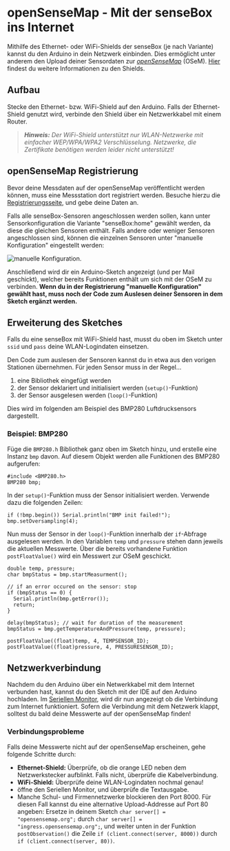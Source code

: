 # openSenseMap - Mit der senseBox ins Internet

Mithilfe des Ethernet- oder WiFi-Shields der senseBox (je nach Variante) kannst du den Arduino in dein Netzwerk einbinden.
Dies ermöglicht unter anderem den Upload deiner Sensordaten zur [*openSenseMap*](https://opensensemap.org/) (OSeM).
[Hier](shields.md) findest du weitere Informationen zu den Shields.

## Aufbau
Stecke den Ethernet- bzw. WiFi-Shield auf den Arduino.
Falls der Ethernet-Shield genutzt wird, verbinde den Shield über ein Netzwerkkabel mit einem Router.

> ***Hinweis:*** *Der WiFi-Shield unterstützt nur WLAN-Netzwerke mit einfacher WEP/WPA/WPA2 Verschlüsselung. Netzwerke, die Zertifikate benötigen werden leider nicht unterstützt!*

## openSenseMap Registrierung
Bevor deine Messdaten auf der openSenseMap veröffentlicht werden können, muss eine Messstation dort registriert werden.
Besuche hierzu die [Registrierungsseite](https://opensensemap.org/register), und gebe deine Daten an.

Falls alle senseBox-Sensoren angeschlossen werden sollen, kann unter Sensorkonfiguration die Variante "senseBox:home" gewählt werden, da diese die gleichen Sensoren enthält.
Falls andere oder weniger Sensoren angeschlossen sind, können die einzelnen Sensoren unter "manuelle Konfiguration" eingestellt werden:

![manuelle Konfiguration](https://raw.githubusercontent.com/senseBox/resources/master/images/osem_sensorconfig.png).

Anschließend wird dir ein Arduino-Sketch angezeigt (und per Mail geschickt), welcher bereits Funktionen enthält um sich mit der OSeM zu verbinden.
**Wenn du in der Registrierung "manuelle Konfiguration" gewählt hast, muss noch der Code zum Auslesen deiner Sensoren in dem Sketch ergänzt werden.**

## Erweiterung des Sketches
Falls du eine senseBox mit WiFi-Shield hast, musst du oben im Sketch unter `ssid` und `pass` deine WLAN-Logindaten einsetzen.

Den Code zum auslesen der Sensoren kannst du in etwa aus den vorigen Stationen übernehmen.
Für jeden Sensor muss in der Regel...

1. eine Bibliothek eingefügt werden
2. der Sensor deklariert und initialisiert werden (`setup()`-Funktion)
3. der Sensor ausgelesen werden (`loop()`-Funktion)

Dies wird im folgenden am Beispiel des BMP280 Luftdrucksensors dargestellt.

### Beispiel: BMP280
Füge die `BMP280.h` Bibliothek ganz oben im Sketch hinzu, und erstelle eine Instanz `bmp` davon. Auf diesem Objekt werden alle Funktionen des BMP280 aufgerufen:

```arduino
#include <BMP280.h>
BMP280 bmp;
```

In der `setup()`-Funktion muss der Sensor initialisiert werden. Verwende dazu die folgenden Zeilen:

```arduino
if (!bmp.begin()) Serial.println("BMP init failed!");
bmp.setOversampling(4);
```

Nun muss der Sensor in der `loop()`-Funktion innerhalb der `if`-Abfrage ausgelesen werden. In den Variablen `temp` und `pressure` stehen dann jeweils die aktuellen Messwerte.
Über die bereits vorhandene Funktion `postFloatValue()` wird ein Messwert zur OSeM geschickt.

```arduino
double temp, pressure;
char bmpStatus = bmp.startMeasurment();

// if an error occured on the sensor: stop
if (bmpStatus == 0) {
  Serial.println(bmp.getError());
  return;
}

delay(bmpStatus); // wait for duration of the measurement
bmpStatus = bmp.getTemperatureAndPressure(temp, pressure);

postFloatValue((float)temp, 4, TEMPSENSOR_ID);
postFloatValue((float)pressure, 4, PRESSURESENSOR_ID);
```

## Netzwerkverbindung
Nachdem du den Arduino über ein Netwerkkabel mit dem Internet verbunden hast, kannst du den Sketch mit der IDE auf den Arduino hochladen.
Im [Seriellen Monitor](der_serielle_monitor.md), wird dir nun angezeigt ob die Verbindung zum Internet funktioniert.
Sofern die Verbindung mit dem Netzwerk klappt, solltest du bald deine Messwerte auf der openSenseMap finden!

### Verbindungsprobleme
Falls deine Messwerte nicht auf der openSenseMap erscheinen, gehe folgende Schritte durch:

- **Ethernet-Shield:** Überprüfe, ob die orange LED neben dem Netzwerkstecker aufblinkt. Falls nicht, überprüfe die Kabelverbindung.
- **WiFi-Shield:** Überprüfe deine WLAN-Logindaten nochmal genau!
- öffne den Seriellen Monitor, und überprüfe die Textausgabe.
- Manche Schul- und Firmennetzwerke blockieren den Port 8000. Für diesen Fall kannst du eine alternative Upload-Addresse auf Port 80 angeben: Ersetze in deinem Sketch `char server[] = "opensensemap.org";` durch `char server[] = "ingress.opensensemap.org";`, und weiter unten in der Funktion `postObservation()` die Zeile `if (client.connect(server, 8000))` durch `if (client.connect(server, 80))`.
